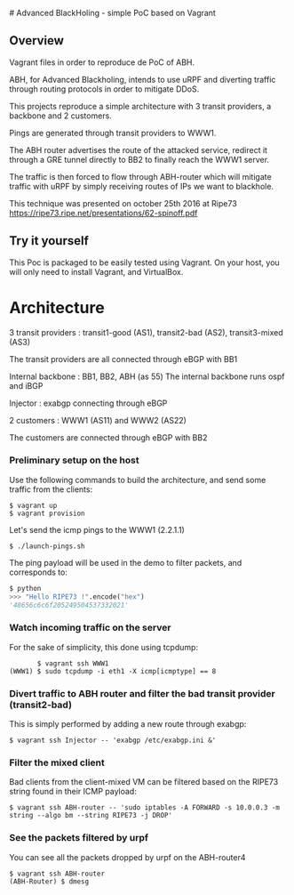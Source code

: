 # Advanced BlackHoling - simple PoC based on Vagrant


## Overview

Vagrant files in order to reproduce de PoC of ABH.

ABH, for Advanced Blackholing, intends to use uRPF and diverting traffic through routing protocols in order to mitigate DDoS.

This projects reproduce a simple architecture with 3 transit providers, a backbone and 2 customers.

Pings are generated through transit providers to WWW1.

The ABH router advertises the route of the attacked service, redirect it through a GRE tunnel directly to BB2 to finally reach the WWW1 server.

The traffic is then forced to flow through ABH-router which will mitigate traffic with uRPF by simply receiving routes of IPs we want to blackhole.

This technique was presented on october 25th 2016 at Ripe73
https://ripe73.ripe.net/presentations/62-spinoff.pdf

## Try it yourself

This Poc is packaged to be easily tested using Vagrant. On your host, you will
only need to install Vagrant, and VirtualBox.

# Architecture

3 transit providers : transit1-good (AS1), transit2-bad (AS2), transit3-mixed (AS3)

The transit providers are all connected through eBGP with BB1

Internal backbone : BB1, BB2, ABH (as 55)
The internal backbone runs ospf and iBGP

Injector : exabgp connecting through eBGP

2 customers : WWW1 (AS11) and WWW2 (AS22)

The customers are connected through eBGP with BB2


### Preliminary setup on the host

Use the following commands to build the architecture, and send some traffic
from the clients:

```shell
$ vagrant up
$ vagrant provision
```

Let's send the icmp pings to the WWW1 (2.2.1.1)

```shell
$ ./launch-pings.sh

```

The ping payload will be used in the demo to filter packets, and corresponds to:
```python
$ python
>>> "Hello RIPE73 !".encode("hex")
'48656c6c6f205249504537332021'
```

### Watch incoming traffic on the server

For the sake of simplicity, this done using tcpdump:
```shell
       $ vagrant ssh WWW1
(WWW1) $ sudo tcpdump -i eth1 -X icmp[icmptype] == 8
```


### Divert traffic to ABH router and filter the bad transit provider (transit2-bad)

This is simply performed by adding a new route through exabgp:
```shell
$ vagrant ssh Injector -- 'exabgp /etc/exabgp.ini &'
```

### Filter the mixed client

Bad clients from the client-mixed VM can be filtered based on the RIPE73 string
found in their ICMP payload:
```shell
$ vagrant ssh ABH-router -- 'sudo iptables -A FORWARD -s 10.0.0.3 -m string --algo bm --string RIPE73 -j DROP'
```

### See the packets filtered by urpf

You can see all the packets dropped by urpf on the ABH-router4

```shell
$ vagrant ssh ABH-router
(ABH-Router) $ dmesg
```
